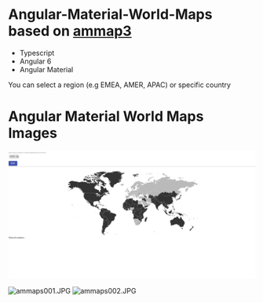 # Angular-Material-World-Maps based on [ammap3](http://www.amcharts.com/)

* Typescript
* Angular 6 
* Angular Material

You can select a region (e.g EMEA, AMER, APAC) or specific country

# Angular Material World Maps Images

![](images/ammaps001.JPG?raw=true)

![ammaps001.JPG](https://github.com/Jossaya/Angular-Material-World-Maps/tree/master/images/ammaps001.JPG)
![ammaps002.JPG](https://github.com/Jossaya/Angular-Material-World-Maps/tree/master/images/ammaps002.JPG)
